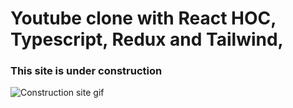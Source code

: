 # Youtube clone with React HOC, Typescript, Redux and Tailwind,

### This site is under construction 

![Construction site gif](https://media.giphy.com/media/EIiJp9cQ3GeEU/giphy.gif)


